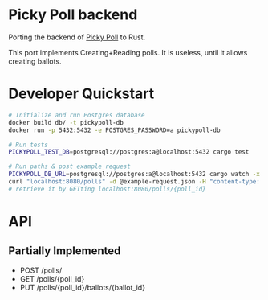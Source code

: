 # Picky Poll backend
Porting the backend of [Picky Poll](https://pickypoll.com) to Rust.

This port implements Creating+Reading polls. It is useless, until it allows creating ballots.
# Developer Quickstart
```sh
# Initialize and run Postgres database
docker build db/ -t pickypoll-db
docker run -p 5432:5432 -e POSTGRES_PASSWORD=a pickypoll-db

# Run tests
PICKYPOLL_TEST_DB=postgresql://postgres:a@localhost:5432 cargo test

# Run paths & post example request
PICKYPOLL_DB_URL=postgresql://postgres:a@localhost:5432 cargo watch -x run
curl "localhost:8080/polls" -d @example-request.json -H "content-type: application/json" -i -H "secret-key: test"
# retrieve it by GETting localhost:8080/polls/{poll_id}
```

# API
## Partially Implemented
* POST /polls/
* GET /polls/{poll_id}
* PUT /polls/{poll_id}/ballots/{ballot_id}
